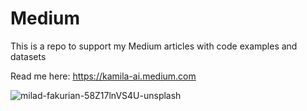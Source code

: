 # Medium
This is a repo to support my Medium articles with code examples and datasets

Read me here: https://kamila-ai.medium.com 

![milad-fakurian-58Z17lnVS4U-unsplash](https://user-images.githubusercontent.com/42537931/220196845-0361e05e-bfa8-4153-b52d-aa444749e2f7.jpg)
